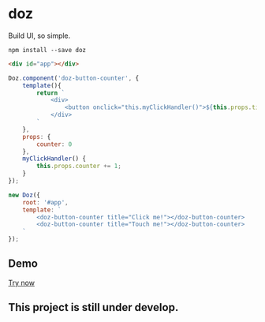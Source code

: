 # doz
Build UI, so simple.

```
npm install --save doz
```

```html
<div id="app"></div>
```

```javascript
Doz.component('doz-button-counter', {
    template(){
        return `
            <div>
                <button onclick="this.myClickHandler()">${this.props.title}</button> <span class="counter">${this.props.counter}</span>
            </div>
        `
    },
    props: {
        counter: 0
    },
    myClickHandler() {
        this.props.counter += 1;
    }
});

new Doz({
    root: '#app',
    template: `
        <doz-button-counter title="Click me!"></doz-button-counter>
        <doz-button-counter title="Touch me!"></doz-button-counter>
    `
});
```

## Demo

<a href="https://fabioricali.github.io/doz/example/">Try now</a>

## This project is still under develop.
